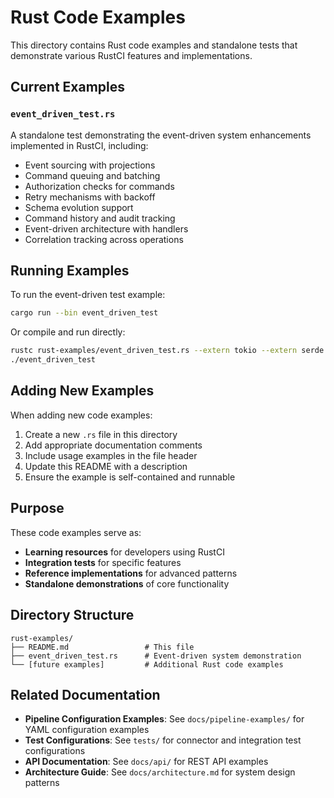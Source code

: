 # Rust Code Examples

This directory contains Rust code examples and standalone tests that demonstrate various RustCI features and implementations.

## Current Examples

### `event_driven_test.rs`
A standalone test demonstrating the event-driven system enhancements implemented in RustCI, including:

- Event sourcing with projections
- Command queuing and batching
- Authorization checks for commands
- Retry mechanisms with backoff
- Schema evolution support
- Command history and audit tracking
- Event-driven architecture with handlers
- Correlation tracking across operations

## Running Examples

To run the event-driven test example:

```bash
cargo run --bin event_driven_test
```

Or compile and run directly:

```bash
rustc rust-examples/event_driven_test.rs --extern tokio --extern serde --extern serde_json --extern uuid --extern chrono -o event_driven_test
./event_driven_test
```

## Adding New Examples

When adding new code examples:

1. Create a new `.rs` file in this directory
2. Add appropriate documentation comments
3. Include usage examples in the file header
4. Update this README with a description
5. Ensure the example is self-contained and runnable

## Purpose

These code examples serve as:

- **Learning resources** for developers using RustCI
- **Integration tests** for specific features
- **Reference implementations** for advanced patterns
- **Standalone demonstrations** of core functionality

## Directory Structure

```
rust-examples/
├── README.md                 # This file
├── event_driven_test.rs      # Event-driven system demonstration
└── [future examples]         # Additional Rust code examples
```

## Related Documentation

- **Pipeline Configuration Examples**: See `docs/pipeline-examples/` for YAML configuration examples
- **Test Configurations**: See `tests/` for connector and integration test configurations
- **API Documentation**: See `docs/api/` for REST API examples
- **Architecture Guide**: See `docs/architecture.md` for system design patterns